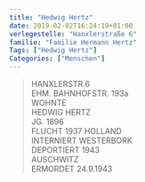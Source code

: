 ```yaml
---
title: "Hedwig Hertz"
date: 2019-02-02T16:24:19+01:00
verlegestelle: "Hanxlerstraße 6"
familie: "Familie Hermann Hertz"
Tags: ["Hedwig Hertz"]
Categories: ["Menschen"]
---
```


> HANXLERSTR.6 <br />
> EHM. BAHNHOFSTR. 193a <br />
> WOHNTE	 <br />
> HEDWIG HERTZ <br />
> JG. 1896 <br />
> FLUCHT 1937 HOLLAND <br />
> INTERNIERT WESTERBORK <br />
> DEPORTIERT 1943 <br />
> AUSCHWITZ <br />
> ERMORDET  24.9.1943 <br />